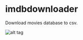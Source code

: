 # imdbdownloader
Download movies database to csv.

![alt tag](https://s4.postimg.org/kil22muyl/8257_10208296303390974_3322366975959709238_n.jpg)